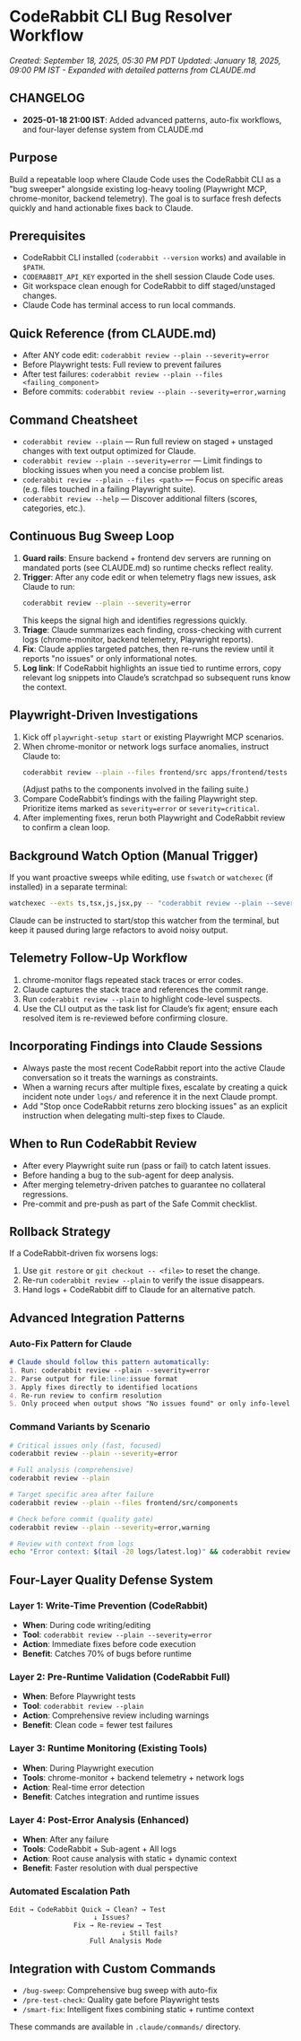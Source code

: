 # CodeRabbit CLI Bug Resolver Workflow
*Created: September 18, 2025, 05:30 PM PDT*
*Updated: January 18, 2025, 09:00 PM IST - Expanded with detailed patterns from CLAUDE.md*

## CHANGELOG
- **2025-01-18 21:00 IST**: Added advanced patterns, auto-fix workflows, and four-layer defense system from CLAUDE.md

## Purpose
Build a repeatable loop where Claude Code uses the CodeRabbit CLI as a "bug sweeper" alongside existing log-heavy tooling (Playwright MCP, chrome-monitor, backend telemetry). The goal is to surface fresh defects quickly and hand actionable fixes back to Claude.

## Prerequisites
- CodeRabbit CLI installed (`coderabbit --version` works) and available in `$PATH`.
- `CODERABBIT_API_KEY` exported in the shell session Claude Code uses.
- Git workspace clean enough for CodeRabbit to diff staged/unstaged changes.
- Claude Code has terminal access to run local commands.

## Quick Reference (from CLAUDE.md)
- After ANY code edit: `coderabbit review --plain --severity=error`
- Before Playwright tests: Full review to prevent failures
- After test failures: `coderabbit review --plain --files <failing_component>`
- Before commits: `coderabbit review --plain --severity=error,warning`

## Command Cheatsheet
- `coderabbit review --plain` — Run full review on staged + unstaged changes with text output optimized for Claude.
- `coderabbit review --plain --severity=error` — Limit findings to blocking issues when you need a concise problem list.
- `coderabbit review --plain --files <path>` — Focus on specific areas (e.g. files touched in a failing Playwright suite).
- `coderabbit review --help` — Discover additional filters (scores, categories, etc.).

## Continuous Bug Sweep Loop
1. **Guard rails**: Ensure backend + frontend dev servers are running on mandated ports (see CLAUDE.md) so runtime checks reflect reality.
2. **Trigger**: After any code edit or when telemetry flags new issues, ask Claude to run:
   ```bash
   coderabbit review --plain --severity=error
   ```
   This keeps the signal high and identifies regressions quickly.
3. **Triage**: Claude summarizes each finding, cross-checking with current logs (chrome-monitor, backend telemetry, Playwright reports).
4. **Fix**: Claude applies targeted patches, then re-runs the review until it reports "no issues" or only informational notes.
5. **Log link**: If CodeRabbit highlights an issue tied to runtime errors, copy relevant log snippets into Claude’s scratchpad so subsequent runs know the context.

## Playwright-Driven Investigations
1. Kick off `playwright-setup start` or existing Playwright MCP scenarios.
2. When chrome-monitor or network logs surface anomalies, instruct Claude to:
   ```bash
   coderabbit review --plain --files frontend/src apps/frontend/tests
   ```
   (Adjust paths to the components involved in the failing suite.)
3. Compare CodeRabbit’s findings with the failing Playwright step. Prioritize items marked as `severity=error` or `severity=critical`.
4. After implementing fixes, rerun both Playwright and CodeRabbit review to confirm a clean loop.

## Background Watch Option (Manual Trigger)
If you want proactive sweeps while editing, use `fswatch` or `watchexec` (if installed) in a separate terminal:
```bash
watchexec --exts ts,tsx,js,jsx,py -- "coderabbit review --plain --severity=error"
```
Claude can be instructed to start/stop this watcher from the terminal, but keep it paused during large refactors to avoid noisy output.

## Telemetry Follow-Up Workflow
1. chrome-monitor flags repeated stack traces or error codes.
2. Claude captures the stack trace and references the commit range.
3. Run `coderabbit review --plain` to highlight code-level suspects.
4. Use the CLI output as the task list for Claude’s fix agent; ensure each resolved item is re-reviewed before confirming closure.

## Incorporating Findings into Claude Sessions
- Always paste the most recent CodeRabbit report into the active Claude conversation so it treats the warnings as constraints.
- When a warning recurs after multiple fixes, escalate by creating a quick incident note under `logs/` and reference it in the next Claude prompt.
- Add "Stop once CodeRabbit returns zero blocking issues" as an explicit instruction when delegating multi-step fixes to Claude.

## When to Run CodeRabbit Review
- After every Playwright suite run (pass or fail) to catch latent issues.
- Before handing a bug to the sub-agent for deep analysis.
- After merging telemetry-driven patches to guarantee no collateral regressions.
- Pre-commit and pre-push as part of the Safe Commit checklist.

## Rollback Strategy
If a CodeRabbit-driven fix worsens logs:
1. Use `git restore` or `git checkout -- <file>` to reset the change.
2. Re-run `coderabbit review --plain` to verify the issue disappears.
3. Hand logs + CodeRabbit diff to Claude for an alternative patch.

## Advanced Integration Patterns

### Auto-Fix Pattern for Claude
```markdown
# Claude should follow this pattern automatically:
1. Run: coderabbit review --plain --severity=error
2. Parse output for file:line:issue format
3. Apply fixes directly to identified locations
4. Re-run review to confirm resolution
5. Only proceed when output shows "No issues found" or only info-level
```

### Command Variants by Scenario
```bash
# Critical issues only (fast, focused)
coderabbit review --plain --severity=error

# Full analysis (comprehensive)
coderabbit review --plain

# Target specific area after failure
coderabbit review --plain --files frontend/src/components

# Check before commit (quality gate)
coderabbit review --plain --severity=error,warning

# Review with context from logs
echo "Error context: $(tail -20 logs/latest.log)" && coderabbit review --plain
```

## Four-Layer Quality Defense System

### Layer 1: Write-Time Prevention (CodeRabbit)
- **When**: During code writing/editing
- **Tool**: `coderabbit review --plain --severity=error`
- **Action**: Immediate fixes before code execution
- **Benefit**: Catches 70% of bugs before runtime

### Layer 2: Pre-Runtime Validation (CodeRabbit Full)
- **When**: Before Playwright tests
- **Tool**: `coderabbit review --plain`
- **Action**: Comprehensive review including warnings
- **Benefit**: Clean code = fewer test failures

### Layer 3: Runtime Monitoring (Existing Tools)
- **When**: During Playwright execution
- **Tools**: chrome-monitor + backend telemetry + network logs
- **Action**: Real-time error detection
- **Benefit**: Catches integration and runtime issues

### Layer 4: Post-Error Analysis (Enhanced)
- **When**: After any failure
- **Tools**: CodeRabbit + Sub-agent + All logs
- **Action**: Root cause analysis with static + dynamic context
- **Benefit**: Faster resolution with dual perspective

### Automated Escalation Path
```
Edit → CodeRabbit Quick → Clean? → Test
                     ↓ Issues?
                Fix → Re-review → Test
                            ↓ Still fails?
                    Full Analysis Mode
```

## Integration with Custom Commands
- `/bug-sweep`: Comprehensive bug sweep with auto-fix
- `/pre-test-check`: Quality gate before Playwright tests
- `/smart-fix`: Intelligent fixes combining static + runtime context

These commands are available in `.claude/commands/` directory.

